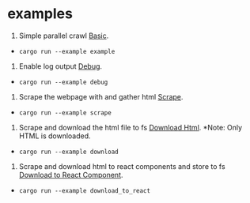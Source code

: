 # examples

1. Simple parallel crawl [Basic](./example.rs).

- `cargo run --example example`

1. Enable log output [Debug](./debug.rs).

- `cargo run --example debug`

1. Scrape the webpage with and gather html [Scrape](./scrape.rs).

- `cargo run --example scrape`

1. Scrape and download the html file to fs [Download Html](./download.rs). \*Note: Only HTML is downloaded.

- `cargo run --example download`

1. Scrape and download html to react components and store to fs [Download to React Component](./download.rs).

- `cargo run --example download_to_react`
